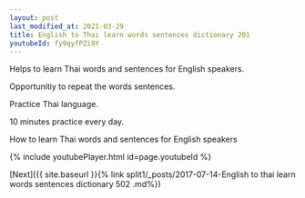 ```yaml
---
layout: post
last_modified_at: 2021-03-29
title: English to Thai learn words sentences dictionary 201 
youtubeId: fy9qyfPZi9Y
---
```

 
 
Helps to learn Thai words and sentences for English speakers.

Opportunitiy to repeat the words sentences. 

Practice Thai language. 
 
10 minutes practice every day. 
 
How to learn Thai words and sentences for English speakers 
 
{% include youtubePlayer.html id=page.youtubeId %}
 
 
[Next]({{ site.baseurl }}{% link  split1/_posts/2017-07-14-English to thai learn words sentences dictionary 502 .md%})
 
